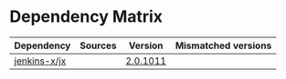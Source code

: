 # Dependency Matrix

Dependency | Sources | Version | Mismatched versions
---------- | ------- | ------- | -------------------
[jenkins-x/jx](https://github.com/jenkins-x/jx.git) |  | [2.0.1011](https://github.com/jenkins-x/jx/releases/tag/v2.0.1011) | 
